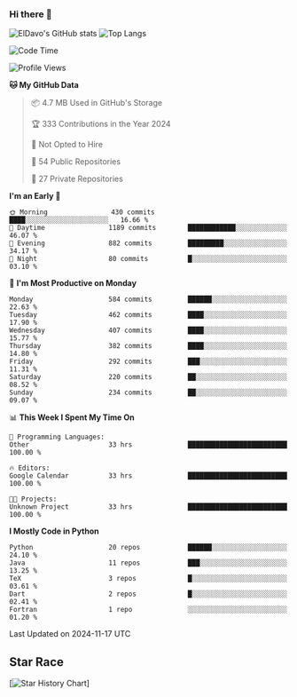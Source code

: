 ### Hi there 👋
![ElDavo's GitHub stats](https://github-readme-stats.vercel.app/api?username=ElDavoo&show_icons=true&theme=chartreuse-dark)
![Top Langs](https://github-readme-stats.vercel.app/api/top-langs/?username=ElDavoo&theme=chartreuse-dark&layout=compact)

<!--START_SECTION:waka-->
![Code Time](http://img.shields.io/badge/Code%20Time-2%2C131%20hrs%2027%20mins-blue)

![Profile Views](http://img.shields.io/badge/Profile%20Views-1-blue)

**🐱 My GitHub Data** 

> 📦 4.7 MB Used in GitHub's Storage 
 > 
> 🏆 333 Contributions in the Year 2024
 > 
> 🚫 Not Opted to Hire
 > 
> 📜 54 Public Repositories 
 > 
> 🔑 27 Private Repositories 
 > 
**I'm an Early 🐤** 

```text
🌞 Morning                430 commits         ████░░░░░░░░░░░░░░░░░░░░░   16.66 % 
🌆 Daytime                1189 commits        ████████████░░░░░░░░░░░░░   46.07 % 
🌃 Evening                882 commits         █████████░░░░░░░░░░░░░░░░   34.17 % 
🌙 Night                  80 commits          █░░░░░░░░░░░░░░░░░░░░░░░░   03.10 % 
```
📅 **I'm Most Productive on Monday** 

```text
Monday                   584 commits         ██████░░░░░░░░░░░░░░░░░░░   22.63 % 
Tuesday                  462 commits         ████░░░░░░░░░░░░░░░░░░░░░   17.90 % 
Wednesday                407 commits         ████░░░░░░░░░░░░░░░░░░░░░   15.77 % 
Thursday                 382 commits         ████░░░░░░░░░░░░░░░░░░░░░   14.80 % 
Friday                   292 commits         ███░░░░░░░░░░░░░░░░░░░░░░   11.31 % 
Saturday                 220 commits         ██░░░░░░░░░░░░░░░░░░░░░░░   08.52 % 
Sunday                   234 commits         ██░░░░░░░░░░░░░░░░░░░░░░░   09.07 % 
```


📊 **This Week I Spent My Time On** 

```text
💬 Programming Languages: 
Other                    33 hrs              █████████████████████████   100.00 % 

🔥 Editors: 
Google Calendar          33 hrs              █████████████████████████   100.00 % 

🐱‍💻 Projects: 
Unknown Project          33 hrs              █████████████████████████   100.00 % 
```

**I Mostly Code in Python** 

```text
Python                   20 repos            ██████░░░░░░░░░░░░░░░░░░░   24.10 % 
Java                     11 repos            ███░░░░░░░░░░░░░░░░░░░░░░   13.25 % 
TeX                      3 repos             █░░░░░░░░░░░░░░░░░░░░░░░░   03.61 % 
Dart                     2 repos             █░░░░░░░░░░░░░░░░░░░░░░░░   02.41 % 
Fortran                  1 repo              ░░░░░░░░░░░░░░░░░░░░░░░░░   01.20 % 
```




 Last Updated on 2024-11-17 UTC
<!--END_SECTION:waka-->

## Star Race

[![Star History Chart](https://api.star-history.com/svg?repos=ElDavoo/WhatsApp-Crypt14-Crypt15-Decrypter,ElDavoo/TuringOS,EliteAndroidApps/WhatsApp-Crypt12-Decrypter,KnugiHK/Whatsapp-Chat-Exporter&type=Date)]
